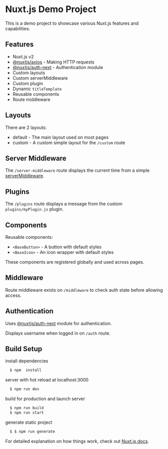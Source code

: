 
Nuxt.js Demo Project
====================

This is a demo project to showcase various Nuxt.js features and capabilities.

Features
--------

-   Nuxt.js v2
-   [@nuxtjs/axios](https://github.com/nuxt-community/axios-module) - Making HTTP requests
-   [@nuxtjs/auth-next](https://auth.nuxtjs.org/) - Authentication module
-   Custom layouts
-   Custom serverMiddleware
-   Custom plugin
-   Dynamic `titleTemplate`
-   Reusable components
-   Route middleware

Layouts
-------

There are 2 layouts:

-   default - The main layout used on most pages
-   custom - A custom simple layout for the `/custom` route

Server Middleware
-----------------

The `/server-middleware` route displays the current time from a simple [serverMiddleware](https://nuxtjs.org/docs/2.x/configuration-glossary/configuration-servermiddleware).

Plugins
-------

The `/plugins` route displays a message from the custom `plugins/myPlugin.js` plugin.

Components
----------

Reusable components:

-   `<BaseButton>` - A button with default styles
-   `<BaseIcon>` - An icon wrapper with default styles

These components are registered globally and used across pages.

Middleware
----------

Route middleware exists on `/middleware` to check auth state before allowing access.

Authentication
--------------

Uses [@nuxtjs/auth-next](https://auth.nuxtjs.org/) module for authentication.

Displays username when logged in on `/auth` route.

Build Setup
-----------
install dependencies
```bash
  $ npm  install
```
server with hot reload at localhost:3000  
```bash
  $ npm run dev
```
build for production and launch server  
```bash
  $ npm run build 
  $ npm run start
```

generate static project
```bash
  $ $ npm run generate
```

For detailed explanation on how things work, check out [Nuxt.js docs](https://nuxtjs.org/).
